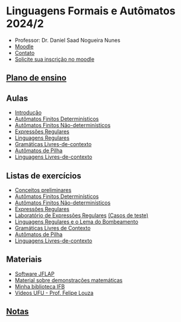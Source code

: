 
# Linguagens Formais e Autômatos 2024/2

- Professor: Dr. Daniel Saad Nogueira Nunes
- [Moodle](https://moodle.danielsaad.com)
- [Contato](https://danielsaad.com/contato)
- [Solicite sua inscrição no moodle](https://docs.google.com/forms/d/e/1FAIpQLSehAhukn6G4xkbARr1QQCcMjfbJ-Mt2Z_nTvcdkY9w4c5G9aw/viewform?usp=sf_link)

## [Plano de ensino](assets/planejamento/plano-de-ensino.pdf)

## Aulas

- [Introdução](assets/aulas/introducao.pdf)
- [Autômatos Finitos Determinísticos](assets/aulas/automatos-finitos-deterministicos.pdf)
- [Autômatos Finitos Não-determinísticos](assets/aulas/automatos-finitos-nao-deterministicos.pdf)
- [Expressões Regulares](assets/aulas/expressoes-regulares.pdf)
- [Linguagens Regulares](assets/aulas/linguagens-regulares.pdf)
- [Gramáticas Livres-de-contexto](assets/aulas/gramaticas-livres-de-contexto.pdf)
- [Autômatos de Pilha](assets/aulas/automatos-de-pilha.pdf)
- [Linguagens Livres-de-contexto](assets/aulas/linguagens-livres-de-contexto.pdf)

## Listas de exercícios

- [Conceitos preliminares](assets/listas-de-exercicios/conceitos-preliminares.pdf)
- [Autômatos Finitos Determinísticos](assets/listas-de-exercicios/automatos-finitos-deterministicos.pdf)
- [Autômatos Finitos Não-determinísticos](assets/listas-de-exercicios/automatos-finitos-nao-deterministicos.pdf)
- [Expressões Regulares](assets/listas-de-exercicios/expressoes-regulares.pdf)
- [Laboratório de Expressões Regulares](https://moj.naquadah.com.br/) [(Casos de teste)](assets/regex-io.tar.gz) 
- [Linguagens Regulares e o Lema do Bombeamento](assets/listas-de-exercicios/linguagens-regulares-e-o-lema-do-bombeamento.pdf)
- [Gramáticas Livres de Contexto](/assets/listas-de-exercicios/gramaticas-livres-de-contexto.pdf)
- [Autômatos de Pilha](/assets/listas-de-exercicios/automatos-de-pilha.pdf)
- [Linguagens Livres-de-contexto](/assets/listas-de-exercicios/linguagens-livres-de-contexto.pdf)


## Materiais

- [Software JFLAP](https://www.jflap.org/jflaptmp/)
- [Material sobre demonstrações matemáticas](assets/aulas/proofs.pdf)
- [Minha biblioteca
  IFB](https://www.ifb.edu.br/espaco-do-estudante/noticias/29605-minha-biblioteca-possibilita-acesso-a-acervos-digitais-para-comunidade-do-ifb)
- [Vídeos UFU - Prof. Felipe Louza](https://www.youtube.com/watch?v=fM3YNiEoQds&list=PLuARAw3cqFRBLFB9VuGbwFyh_RehmBX1c)

## [Notas](assets/notas.pdf)
